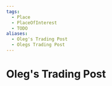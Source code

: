 ```yaml
---
tags:
  - Place
  - PlaceOfInterest
  - TODO
aliases:
  - Oleg's Trading Post
  - Olegs Trading Post
---
```

# Oleg's Trading Post
